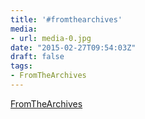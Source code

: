 ```yaml
---
title: '#fromthearchives'
media:
- url: media-0.jpg
date: "2015-02-27T09:54:03Z"
draft: false
tags:
- FromTheArchives
---
```

[FromTheArchives](/tags/fromthearchives)
